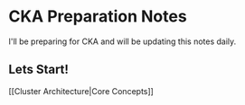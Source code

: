 # CKA Preparation Notes

I'll be preparing for CKA and will be updating this notes daily.

## Lets Start!

[[Cluster Architecture|Core Concepts]]
